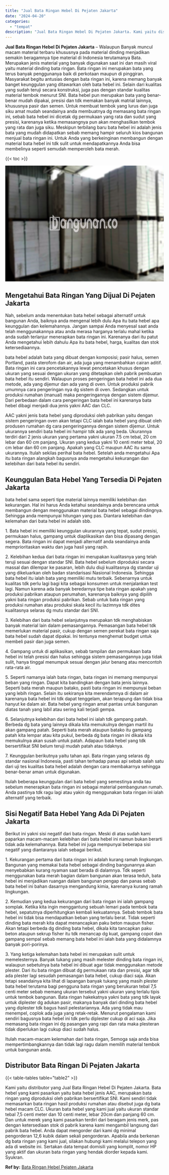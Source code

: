 ```yaml
---
title: "Jual Bata Ringan Hebel Di Pejaten Jakarta"
date: "2024-04-20"
categories: 
  - "tempat"
description: "Jual Bata Ringan Hebel Di Pejaten Jakarta. Kami yaitu distributor yang Jual Bata Ringan Hebel Di Pejaten Jakarta. Bata hebel yang kami pasarkan yaitu bata he..."
---
```


**Jual Bata Ringan Hebel Di Pejaten Jakarta** – Walaupun Banyak muncul macam material terbaru khususnya pada material dinding menjadikan semakin beragamnya tipe material di Indonesia terutamanya Bata. Merupakan jenis material yang banyak digunakan saat ini dan masih viral yaitu material dinding bata ringan. Bata ringan ini merupakan bata yang terus banyak penggunanya baik di perkotaan maupun di pinggiran. Masyarakat begitu antusias dengan bata ringan ini, karena memang banyak banget keunggulan yang ditawarkan oleh bata hebel ini. Selain dari kualitas yang sudah teruji secara konstruksi, juga pas dengan standar kualitas material tembok menurut SNI. Bata hebel pun merupakan bata yang benar-benar mudah dipakai, presisi dan tdk memakan banyak matrial lainnya, khususnya pasir dan semen. Untuk membuat tembok yang lurus dan juga siku amat mudah seandainya anda membuatnya dg memasang bata ringan ini, sebab bata hebel ini dicetak dg permukaan yang rata dan sudut yang presisi, karenanya ketika memasangnya pun akan menghasilkan tembok yang rata dan juga siku. Meskipun terbilang baru bata hebel ini adalah jenis bata yang mudah didapatkan sebab memang hampir seluruh kios bangunan menjual bata ringan ini. Untuk Anda yang berkeinginan membangun dengan material bata hebel ini tdk sulit untuk mendapatkannya Anda bisa membelinya seperti semudah memperoleh bata merah.

{{< toc >}}

![Jual Bata Ringan Hebel Di Pejaten Jakarta](/images/jual-hebel-murah-38.png)

## Mengetahui Bata Ringan Yang Dijual Di Pejaten Jakarta

Nah, sebelum anda menentukan bata hebel sebagai alternatif untuk bangunan Anda, baiknya anda mengenal lebih dulu Apa itu bata hebel apa keunggulan dan kelemahannya. Jangan sampai Anda menyesal saat anda telah menggunakannya atau anda merasa harganya terlalu mahal ketika anda sudah terlanjur menerapkan bata ringan ini. Karenanya dari itu patut Anda mengetahui lebih dahulu Apa itu bata hebel, harga, kualitas dan stok ketersediaannya.

bata hebel adalah bata yang dibuat dengan komposisi; pasir halus, semen Portland, pasta sterofom dan air, ada juga yang menambahkan cairan aditif. Bata ringan ini cara pencetakannya lewat pencetakan khusus dengan ukuran yang sesuai dengan ukuran yang ditetapkan oleh pabrik pembuatan bata hebel itu sendiri. Walaupun proses pengeringan bata hebel ini ada dua metode, ada yang dijemur dan ada yang di oven. Untuk produksi pabrik umumnya cara pengeringan nya dg sistem di oven. Sedangkan untuk produksi rumahan (manual) maka pengeringannya dengan sistem dijemur. Dari perbedaan dalam cara pengeringan bata hebel ini karenanya bata hebel dibagi menjadi dua jenis yakni AAC dan CLC.

AAC yakni jenis bata hebel yang diproduksi oleh pabrikan yaitu dengan sistem pengeringan oven akan tetapi CLC ialah bata hebel yang dibuat oleh produsen rumahan dg cara pengeringannya dengan sistem dijemur. Untuk ukurannya sendiri bata hebel ini hampir tdk ada yang beda. Ukurannya terdiri dari 2 jenis ukuran yang pertama yakni ukuran 7.5 cm tebal, 20 cm lebar dan 60 cm panjang. Ukuran yang kedua yakni 10 centi meter tebal, 20 cm lebar dan 60 cm panjang. Apakah yang CLC maupun AAC itu sama ukurannya. Itulah sekilas perihal bata hebel. Setelah anda mengetahui Apa itu bata ringan alangkah bagusnya anda mengetahui kekurangan dan kelebihan dari bata hebel itu sendiri.

## Keunggulan Bata Hebel Yang Tersedia Di Pejaten Jakarta

bata hebel sama seperti tipe material lainnya memiliki kelebihan dan kekurangan. Hal ini harus Anda ketahui seandainya anda berencana untuk membangun dengan menggunakan material bata hebel sebagai dindingnya. Sehingga anda mempunyai hitungan yang pas. Diantara kelebihan dan kelemahan dari bata hebel ini adalah sbb.

1\. Bata hebel ini memiliki keunggulan ukurannya yang tepat, sudut presisi, permukaan halus, gampang untuk diaplikasikan dan bisa dipasang dengan segera. Bata ringan ini dapat menjadi alternatif anda seandainya anda memprioritaskan waktu dan juga hasil yang rapih.

2\. Kelebihan kedua dari bata ringan ini merupakan kualitasnya yang telah teruji sesuai dengan standar SNI. Bata hebel sebelum diproduksi secara massal dan dilempar ke pasaran, lebih dulu diuji kualitasnya dg standar uji yang dikeluarkan oleh badan standarisasi Nasional Indonesia. Sehingga bata hebel itu ialah bata yang memiliki mutu terbaik. Sebenarnya untuk kualitas tdk perlu lagi bagi kita sebagai konsumen untuk menjalankan test lagi. Namun karena ada banyak beredarnya tipe bata ringan apakah yang produksi pabrikan ataupun perumahan, karenanya baiknya yang dipilih yakni bata ringan produksi pabrikan. Sebab untuk bata ringan yang produksi rumahan atau produksi skala kecil itu lazimnya tdk dites kualitasnya selaras dg mutu standar dari SNI.

3\. Kelebihan dari bata hebel selanjutnya merupakan tdk menghabiskan banyak material lain dalam pemasangannya. Pemasangan bata hebel tdk memerlukan material pasir, cukup dengan semen perekat bata ringan saja bata hebel sudah dapat dipakai. Ini tentunya menghemat budget untuk membeli pasir dan juga semen.

4\. Gampang untuk di aplikasikan, sebab tampilan dan permukaan bata hebel ini telah presisi dan halus sehingga sistem pemasangannya juga tidak sulit, hanya tinggal menumpuk sesuai dengan jalur benang atau mencontoh rata-rata air.

5\. Seperti namanya ialah bata ringan, bata ringan ini memang mempunyai beban yang ringan. Dapat kita bandingkan dengan bata jenis lainnya. Seperti bata merah maupun batako, pasti bata ringan ini mempunyai beban yang lebih ringan. Selain itu sekiranya kita merendamnya di dalam air karenanya bata hebel ini tdk dapat tenggelam, akan terapung dan tidak bisa hanyut ke dalam air. Bata hebel yang ringan amat pantas untuk bangunan diatas tanah yang labil atau sering kali terjadi gempa.

6\. Selanjutnya kelebihan dari bata hebel ini ialah tdk gampang patah. Berbeda dg bata yang lainnya dikala kita memukulnya dengan martil itu akan gampang patah. Seperti bata merah ataupun batako itu gampang patah kita lempar atau kita pukul, berbeda dg bata ringan ini dikala kita memukulnya akan susah untuk patah. Adapaun bata hebel yang tdk bersertifikat SNI belum teruji mudah patah atau tidaknya.

7\. Keunggulan berikutnya yaitu tahan api. Bata ringan yang selaras dg standar nasional Indonesia, pasti tahan terhadap panas api sebab salah satu dari uji tes kualitas bata hebel adalah dengan cara membakarnya sehingga benar-benar aman untuk digunakan.

Itulah beberapa keunggulan dari bata hebel yang semestinya anda tau sebelum menerapkan bata ringan ini sebagai material pembangunan rumah. Anda pastinya tdk ragu lagi atau yakin dg menggunakan bata ringan ini ialah alternatif yang terbaik.

## Sisi Negatif Bata Hebel Yang Ada Di Pejaten Jakarta

Berikut ini yakni sisi negatif dari bata ringan. Meski di atas sudah kami paparkan macam-macam kelebihan dari bata hebel ini namun bukan berarti tidak ada kelemahannya. Bata hebel ini juga mempunyai beberapa sisi negatif yang diantaranya ialah sebagai berikut.

1\. Kekurangan pertama dari bata ringan ini adalah kurang ramah lingkungan. Bangunan yang memakai bata hebel sebagai dinding bangunannya akan menyebabkan kurang nyaman saat berada di dalamnya. Tdk seperti menggunakan bata merah bagian dalam bangunan akan terasa teduh, bata hebel ini menjadikan ruangan dalam bangunan pengap dan panas sebab bata hebel ini bahan dasarnya mengandung kimia, karenanya kurang ramah lingkungan.

2\. Kemudian yang kedua kekurangan dari bata ringan ini ialah gampang somplak. Ketika kita ingin menggantung sebuah lemari pada tembok bata hebel, sepatutnya diperhitungkan kembali kekuatannya. Sebab tembok bata hebel ini tidak bisa mendapatkan beban yang terlalu berat. Tidak seperti dinding bata merah kita dapat menancapkan paku beton maupun fisher. Akan tetapi berbeda dg dinding bata hebel, dikala kita tancapkan paku beton ataupun sekrup fisher itu tdk menancap dg kuat, gampang copot dan gampang sempal sebab memang bata hebel ini ialah bata yang didalamnya banyak pori-porinya.

3\. Yang ketiga kelemahan bata hebel ini merupakan sulit untuk memelesternya. Banyak tukang yang masih melester dinding bata ringan ini, walaupun sebetulnya bata hebel ini dibuat agar tidak menggunakan metode plester. Dari itu bata ringan dibuat dg permukaan rata dan presisi, agar tdk ada plester lagi sesudah pemasangan bata hebel, cukup diaci saja. Akan tetapi seandainya kita lihat di lapangan banyak tukang yang masih plester bata hebel terutama bagi pengguna bata ringan yang berukuran tebal 7,5 centi meter sebab memang ukuran tersebut yakni ukuran yang terlalu tipis untuk tembok bangunan. Bata ringan hakekatnya yakni bata yang tdk layak untuk diplester dg adukan pasir, makanya banyak dari dinding bata hebel yang diplester tdk bagus hasil pelestariannya. Ada yang tidak mau menempel, coplok ada juga yang retak-retak. Menurut pengalaman kami sendiri bagusnya bata hebel ini tdk perlu diplester cukup di aci saja. Jika memasang bata ringan ini dg pasangan yang rapi dan rata maka plesteran tidak diperlukan lagi cukup diaci sudah halus.

Itulah macam-macam kelemahan dari bata ringan, Semoga saja anda bisa mempertimbangkannya dan tidak lagi ragu dalam memilih material tembok untuk bangunan anda.

## Distributor Bata Ringan Di Pejaten Jakarta

{{< table-tables table="table2" >}}

Kami yaitu distributor yang Jual Bata Ringan Hebel Di Pejaten Jakarta. Bata hebel yang kami pasarkan yaitu bata hebel jenis AAC, merupakan bata ringan yang diproduksi oleh pabrikan bersertifikat SNI. Kami sendiri tidak memasarkan bata ringan hasil produksi rumahan atau disebut juga dg bata hebel macam CLC. Ukuran bata hebel yang kami jual yaitu ukuran standar tebal 7,5 centi meter dan 10 centi meter, lebar 20cm dan panjang 60 cm. Dan untuk merek yang kami pasarkan terdiri dari beragam jenis merk, pas dengan ketersediaan stok di pabrik karena kami mengambil langsung dari pabrik bata hebel. Anda dapat mengorder dari kami dg minimal pengorderan 12,6 kubik dalam sekali pengorderan. Apabila anda berkenan dg bata ringan yang kami jual, silakan hubungi kami melalui telepon yang ada di website ini. Sertakan data tempat domisili yang komplit, nomor HP yang aktif dan ukuran bata ringan yang hendak diorder kepada kami. Syukran.

**Ref by:** [Bata Ringan Hebel Pejaten Jakarta](https://id.wikipedia.org/wiki/Bata)
